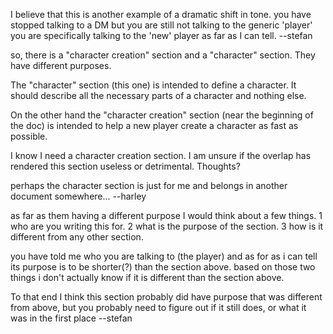 I believe that this is another example of a dramatic shift in tone. you have stopped talking to a DM but you are still not talking to the generic 'player' you are specifically talking to the 'new' player as far as I can tell.
--stefan

so, there is a "character creation" section and a "character" section. They have different purposes.

The "character" section (this one) is intended to define a character. It should describe all the necessary parts of a character and nothing else.

On the other hand  the "character creation" section (near the beginning of the doc) is intended to help a new player create a character as fast as possible.

I know I need a character creation section. I am unsure if the overlap has rendered this section useless or detrimental. Thoughts?

perhaps the character section is just for me and belongs in another document somewhere...
--harley

as far as them having a different purpose I would think about a few things.
1 who are you writing this for.
2 what is the purpose of the section.
3 how is it different from any other section.

you have told me who you are talking to (the player) and as for as i can tell its purpose is to be shorter(?) than the section above. based on those two things i don't actually know if it is different than the section above.
 
To that end I think this section probably did have purpose that was different from above, but you probably need to figure out if it still does, or what it was in the first place
--stefan